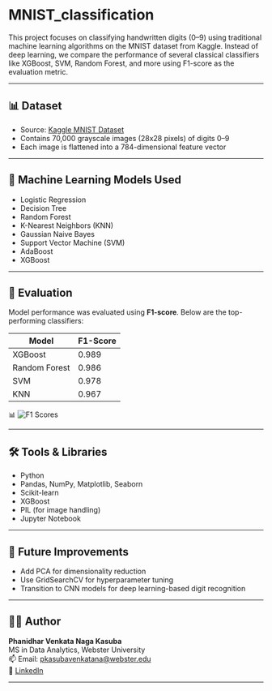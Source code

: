 # MNIST_classification
This project focuses on classifying handwritten digits (0–9) using traditional machine learning algorithms on the MNIST dataset from Kaggle. Instead of deep learning, we compare the performance of several classical classifiers like XGBoost, SVM, Random Forest, and more using F1-score as the evaluation metric.

---

## 📊 Dataset

- Source: [Kaggle MNIST Dataset](https://www.kaggle.com/datasets/oddrationale/mnist-in-csv)
- Contains 70,000 grayscale images (28x28 pixels) of digits 0–9
- Each image is flattened into a 784-dimensional feature vector

---

## 🧠 Machine Learning Models Used

- Logistic Regression
- Decision Tree
- Random Forest
- K-Nearest Neighbors (KNN)
- Gaussian Naive Bayes
- Support Vector Machine (SVM)
- AdaBoost
- XGBoost

---

## 🧪 Evaluation

Model performance was evaluated using **F1-score**. Below are the top-performing classifiers:

| Model              | F1-Score |
|-------------------|----------|
| XGBoost           | 0.989    |
| Random Forest     | 0.986    |
| SVM               | 0.978    |
| KNN               | 0.967    |

📊 ![F1 Scores](images/f1_scores.png)

---

## 🛠️ Tools & Libraries

- Python
- Pandas, NumPy, Matplotlib, Seaborn
- Scikit-learn
- XGBoost
- PIL (for image handling)
- Jupyter Notebook

---


## 🚀 Future Improvements

- Add PCA for dimensionality reduction
- Use GridSearchCV for hyperparameter tuning
- Transition to CNN models for deep learning-based digit recognition

---

## 👨‍💻 Author

**Phanidhar Venkata Naga Kasuba**  
MS in Data Analytics, Webster University  
📫 Email: pkasubavenkatana@webster.edu  
🔗 [LinkedIn](www.linkedin.com/in/phanidhar-kasuba-venkata-naga)

---
